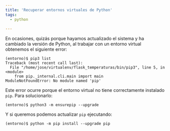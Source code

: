 ```yaml
---
title: 'Recuperar entornos virtuales de Python'
tags: 
  - python
  
---
```

En ocasiones, quizás porque hayamos actualizado el sistema y ha cambiado la versión de Python, al trabajar con un entorno virtual obtenemos el siguiente error:

```
(entorno)$ pip3 list
Traceback (most recent call last):
  File "/home/jose/virtualenv/flask_temperaturas/bin/pip3", line 5, in <module>
    from pip._internal.cli.main import main
ModuleNotFoundError: No module named 'pip'
```

Este error ocurre porque el entorno virtual no tiene correctamente instalado `pip`. Para solucionarlo:
```
(entorno)$ python3 -m ensurepip --upgrade
```

Y si queremos podemos actualizar `pip` ejecutando:
```
(entorno)$ python -m pip install --upgrade pip
```
